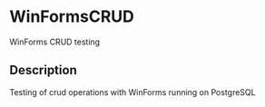 # WinFormsCRUD
WinForms CRUD testing

## Description
Testing of crud operations with WinForms running on PostgreSQL
